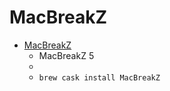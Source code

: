 # MacBreakZ
- [MacBreakZ](https://www.publicspace.net/MacBreakZ/)
  -  MacBreakZ 5
  - 
  - `brew cask install MacBreakZ`
